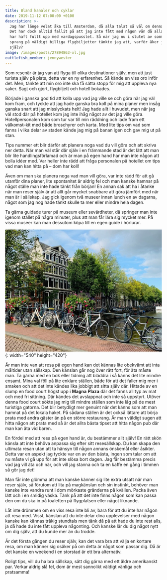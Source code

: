 ```yaml
---
title: Bland kanaler och cyklar
date: 2019-11-12 07:00:00 +0100
description: >-
  Jag har länge velat åka till Amsterdam, då alla talat så väl om denna stad.
  Det har dock alltid fallit på att jag inte fått med någon vän då alla alltid
  har haft fullt upp med vardagspusslet. Så när jag nu i slutet av sommaren
  sprang på väldigt billiga flygbiljetter tänkte jag att, varför åker jag inte
  själv?
image: /images/posts/27894863-xl.jpg
cuttlefish_member: jennywester
---
```


Som resen&auml;r &auml;r jag van att flyga till olika destinationer sj&auml;lv, men att just turista sj&auml;lv p&aring; plats, detta var en ny erfarenhet. S&aring; k&auml;nde en viss oro inför det. Men, t&auml;nkte att min oro inte ska f&aring; s&auml;tta stopp för mig att uppleva nya saker. Sagt och gjort, flygbiljett och hotell bokades.

Började i ganska god tid att kolla upp vad jag ville se och göra n&auml;r jag v&auml;l kom fram, och tyckte att jag hade ganska bra koll p&aring; mina planer men ins&aring;g ganska snart att jag misslyckats helt\! Jag hade allt i huvudet, men n&auml;r jag v&auml;l stod d&auml;r p&aring; hotellet kom jag inte ih&aring;g n&aring;got av det jag ville göra. Hotellpersonalen kom som tur var till min r&auml;ddning och lade fram ett v&auml;lkomst–kit med b&aring;de broschyrer och karta. Med lite tips om vad som fanns i vilka delar av staden k&auml;nde jag mig p&aring; banan igen och gav mig ut p&aring; stan.

Tips nummer ett blir d&auml;rför att planera noga vad du vill göra och att skriva ner detta. N&auml;r man v&auml;l st&aring;r d&auml;r sj&auml;lv i en fr&auml;mmande stad &auml;r det l&auml;tt att man blir lite handlingsförlamad och &auml;r man p&aring; egen hand har man inte n&aring;gon att bolla id&eacute;er med. Var heller inte r&auml;dd att fr&aring;ga personalen p&aring; hotellet om tips vad man kan hitta p&aring; – dom har koll\!

&Auml;ven om man ska planera noga vad man vill göra, var inte r&auml;dd för att g&aring; utanför dina planer, lite spontanitet &auml;r aldrig fel och man kanske hamnar p&aring; n&aring;got st&auml;lle man inte hade t&auml;nkt fr&aring;n början\! En annan sak att ha i &aring;tanke n&auml;r man reser sj&auml;lv &auml;r att allt g&aring;r mycket snabbare att göra j&auml;mfört med n&auml;r man &auml;r i s&auml;llskap. Jag gick igenom tv&aring; museer innan lunch en av dagarna, n&aring;got som jag nog hade t&auml;nkt skulle ta mer eller mindre hela dagen.

Ta g&auml;rna guidade turer p&aring; museum eller sev&auml;rdheter, d&aring; springer man inte igenom st&auml;llet p&aring; n&aring;gra minuter, plus att man f&aring;r l&auml;ra sig mycket mer. P&aring; vissa museer kan man dessutom köpa till en egen guide i hörlurar.

![](/images/posts/img-7484crop.jpg){: width="540" height="420"}

&Auml;r man inte van att resa p&aring; egen hand kan det k&auml;nnas lite obekv&auml;mt att inta m&aring;ltider utan s&auml;llskap. Den k&auml;nslan g&aring;r nog över r&auml;tt fort, för &auml;ta m&aring;ste man. Ta g&auml;rna med en bok eller tidning att bl&auml;ddra i s&aring; k&auml;nns det lite mindre ensamt. Mina val föll p&aring; lite enklare st&auml;llen, b&aring;de för att det faller mig mer i smaken och att det inte k&auml;ndes lika jobbigt att sitta sj&auml;lv d&auml;r. Hittade av en slump en food court högst upp i **Magna** **Plaza** d&auml;r det fanns all typ av mat och med fri sittning. D&auml;r k&auml;ndes det avslappnat och inte s&aring; uppstyrt. Utöver denna food court sökte jag mig till mindre st&auml;llen som inte l&aring;g p&aring; de mest turistiga gatorna. Det blir betydligt mer genuint n&auml;r det k&auml;nns som att man hamnat p&aring; det lokala haket. P&aring; s&aring;dana st&auml;llen &auml;r det ocks&aring; l&auml;ttare att börja prata med andra g&auml;ster &auml;n p&aring; en större restaurang. &Auml;r man v&auml;ldigt sugen att hitta n&aring;gon att prata med s&aring; &auml;r det allra b&auml;sta tipset att hitta n&aring;gon pub d&auml;r man kan &auml;ta vid baren.

En fördel med att resa p&aring; egen hand &auml;r, du best&auml;mmer allt sj&auml;lv\! En r&auml;tt skön k&auml;nsla att inte behöva anpassa sig efter sitt reses&auml;llskap. Du kan skapa den ultimata resan utan att ta h&auml;nsyn till n&aring;gon annans önskem&aring;l eller &aring;sikter. Detta var en aspekt jag tyckte var en av den b&auml;sta, ingen som talar om att nu m&aring;ste vi g&aring; upp för att inte slösa bort dagen. Jag f&aring;r best&auml;mma precis vad jag vill &auml;ta och n&auml;r, och vill jag stanna och ta en kaffe en g&aring;ng i timmen s&aring; gör jag det\!

Man f&aring;r inte glömma att man kanske k&auml;nner sig lite extra utsatt n&auml;r man reser sj&auml;lv, s&aring; förutom att lita p&aring; magk&auml;nslan och sin instinkt, behöver man kanske inte vandra runt i dom mörkaste gr&auml;nderna p&aring; kv&auml;llen. Packa &auml;ven l&auml;tt och i en smidig v&auml;ska. T&auml;nk p&aring; att det inte finns n&aring;gon som kan passa den om du ska in p&aring; toaletten p&aring; flygplatsen eller n&aring;got liknande.

L&aring;t inte drömmen om en viss resa inte bli av, bara för att du inte har n&aring;gon att resa med. Visst, k&auml;nslan att du inte delar dina upplevelser med n&aring;gon kanske kan k&auml;nnas tr&aring;kig stundtals men t&auml;nk d&aring; p&aring; att hade du inte rest alls, ja d&aring; hade du inte f&aring;tt uppleva n&aring;gonting. Och kanske l&auml;r du dig n&aring;got nytt om dig sj&auml;lv, att du kunde mer &auml;n du trodde.

&Auml;r det första g&aring;ngen du reser sj&auml;lv, kan det vara bra att v&auml;lja en kortare resa, om man k&auml;nner sig os&auml;ker p&aring; om detta &auml;r n&aring;got som passar dig. D&aring; &auml;r det kanske en weekend i en storstad &auml;r ett bra alternativ.

Roligt tips, vill du ha bra s&auml;llskap, s&auml;tt dig g&auml;rna med ett &auml;ldre amerikanskt par. Verkar aldrig sl&aring; fel, dom &auml;r mest sannolikt v&auml;ldigt v&auml;nliga och pratsamma\!

&nbsp;